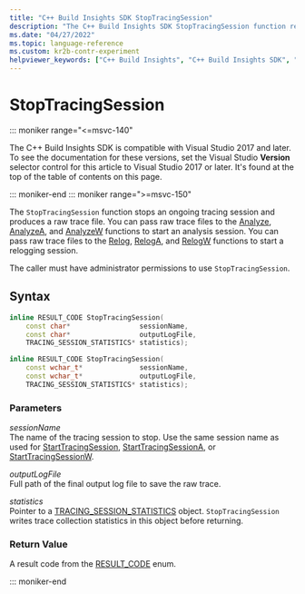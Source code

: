 ```yaml
---
title: "C++ Build Insights SDK StopTracingSession"
description: "The C++ Build Insights SDK StopTracingSession function reference. StopTracingSession stops an ongoing tracing session and produces a raw trace file."
ms.date: "04/27/2022"
ms.topic: language-reference
ms.custom: kr2b-contr-experiment
helpviewer_keywords: ["C++ Build Insights", "C++ Build Insights SDK", "StopTracingSession", "throughput analysis", "build time analysis", "vcperf.exe"]
---
```

# StopTracingSession

::: moniker range="<=msvc-140"

The C++ Build Insights SDK is compatible with Visual Studio 2017 and later. To see the documentation for these versions, set the Visual Studio **Version** selector control for this article to Visual Studio 2017 or later. It's found at the top of the table of contents on this page.

::: moniker-end
::: moniker range=">=msvc-150"

The `StopTracingSession` function stops an ongoing tracing session and produces a raw trace file. You can pass raw trace files to the [Analyze](analyze.md), [AnalyzeA](analyze-a.md), and [AnalyzeW](analyze-w.md) functions to start an analysis session. You can pass raw trace files to the [Relog](relog.md), [RelogA](relog-a.md), and [RelogW](relog-w.md) functions to start a relogging session.

The caller must have administrator permissions to use `StopTracingSession`.

## Syntax

```cpp
inline RESULT_CODE StopTracingSession(
    const char*                 sessionName,
    const char*                 outputLogFile,
    TRACING_SESSION_STATISTICS* statistics);

inline RESULT_CODE StopTracingSession(
    const wchar_t*              sessionName,
    const wchar_t*              outputLogFile,
    TRACING_SESSION_STATISTICS* statistics);
```

### Parameters

*sessionName*\
The name of the tracing session to stop. Use the same session name as used for [StartTracingSession](start-tracing-session.md), [StartTracingSessionA](start-tracing-session-a.md), or [StartTracingSessionW](start-tracing-session-w.md).

*outputLogFile*\
Full path of the final output log file to save the raw trace.

*statistics*\
Pointer to a [TRACING_SESSION_STATISTICS](../other-types/tracing-session-statistics-struct.md) object. `StopTracingSession` writes trace collection statistics in this object before returning.

### Return Value

A result code from the [RESULT_CODE](../other-types/result-code-enum.md) enum.

::: moniker-end
